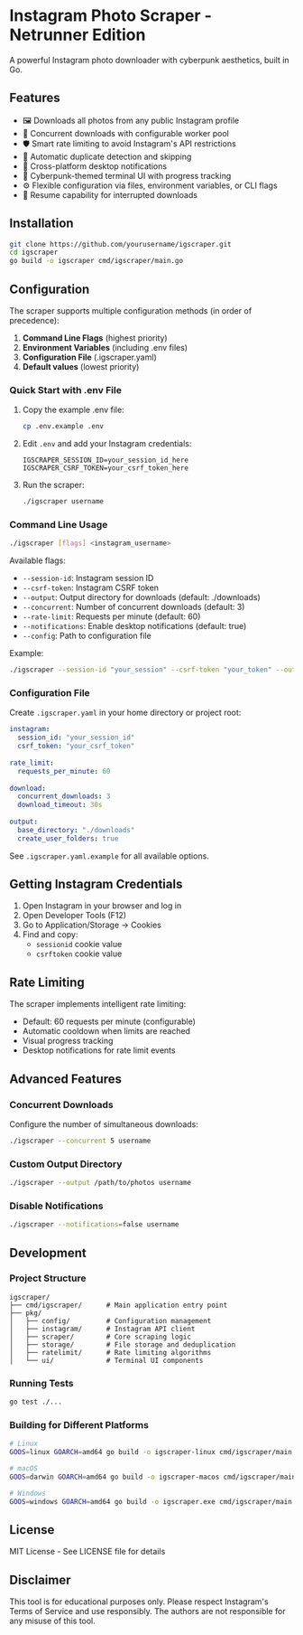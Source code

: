 # Instagram Photo Scraper - Netrunner Edition

A powerful Instagram photo downloader with cyberpunk aesthetics, built in Go.

## Features

- 🖼️ Downloads all photos from any public Instagram profile
- 🚀 Concurrent downloads with configurable worker pool
- 🛡️ Smart rate limiting to avoid Instagram's API restrictions
- 📁 Automatic duplicate detection and skipping
- 🔔 Cross-platform desktop notifications
- 🎨 Cyberpunk-themed terminal UI with progress tracking
- ⚙️ Flexible configuration via files, environment variables, or CLI flags
- 🔄 Resume capability for interrupted downloads

## Installation

```bash
git clone https://github.com/yourusername/igscraper.git
cd igscraper
go build -o igscraper cmd/igscraper/main.go
```

## Configuration

The scraper supports multiple configuration methods (in order of precedence):

1. **Command Line Flags** (highest priority)
2. **Environment Variables** (including .env files)
3. **Configuration File** (.igscraper.yaml)
4. **Default values** (lowest priority)

### Quick Start with .env File

1. Copy the example .env file:
   ```bash
   cp .env.example .env
   ```

2. Edit `.env` and add your Instagram credentials:
   ```env
   IGSCRAPER_SESSION_ID=your_session_id_here
   IGSCRAPER_CSRF_TOKEN=your_csrf_token_here
   ```

3. Run the scraper:
   ```bash
   ./igscraper username
   ```

### Command Line Usage

```bash
./igscraper [flags] <instagram_username>
```

Available flags:
- `--session-id`: Instagram session ID
- `--csrf-token`: Instagram CSRF token
- `--output`: Output directory for downloads (default: ./downloads)
- `--concurrent`: Number of concurrent downloads (default: 3)
- `--rate-limit`: Requests per minute (default: 60)
- `--notifications`: Enable desktop notifications (default: true)
- `--config`: Path to configuration file

Example:
```bash
./igscraper --session-id "your_session" --csrf-token "your_token" --output "./photos" zuck
```

### Configuration File

Create `.igscraper.yaml` in your home directory or project root:

```yaml
instagram:
  session_id: "your_session_id"
  csrf_token: "your_csrf_token"
  
rate_limit:
  requests_per_minute: 60
  
download:
  concurrent_downloads: 3
  download_timeout: 30s
  
output:
  base_directory: "./downloads"
  create_user_folders: true
```

See `.igscraper.yaml.example` for all available options.

## Getting Instagram Credentials

1. Open Instagram in your browser and log in
2. Open Developer Tools (F12)
3. Go to Application/Storage → Cookies
4. Find and copy:
   - `sessionid` cookie value
   - `csrftoken` cookie value

## Rate Limiting

The scraper implements intelligent rate limiting:
- Default: 60 requests per minute (configurable)
- Automatic cooldown when limits are reached
- Visual progress tracking
- Desktop notifications for rate limit events

## Advanced Features

### Concurrent Downloads
Configure the number of simultaneous downloads:
```bash
./igscraper --concurrent 5 username
```

### Custom Output Directory
```bash
./igscraper --output /path/to/photos username
```

### Disable Notifications
```bash
./igscraper --notifications=false username
```

## Development

### Project Structure
```
igscraper/
├── cmd/igscraper/      # Main application entry point
├── pkg/
│   ├── config/         # Configuration management
│   ├── instagram/      # Instagram API client
│   ├── scraper/        # Core scraping logic
│   ├── storage/        # File storage and deduplication
│   ├── ratelimit/      # Rate limiting algorithms
│   └── ui/             # Terminal UI components
```

### Running Tests
```bash
go test ./...
```

### Building for Different Platforms
```bash
# Linux
GOOS=linux GOARCH=amd64 go build -o igscraper-linux cmd/igscraper/main.go

# macOS
GOOS=darwin GOARCH=amd64 go build -o igscraper-macos cmd/igscraper/main.go

# Windows
GOOS=windows GOARCH=amd64 go build -o igscraper.exe cmd/igscraper/main.go
```

## License

MIT License - See LICENSE file for details

## Disclaimer

This tool is for educational purposes only. Please respect Instagram's Terms of Service and use responsibly. The authors are not responsible for any misuse of this tool.